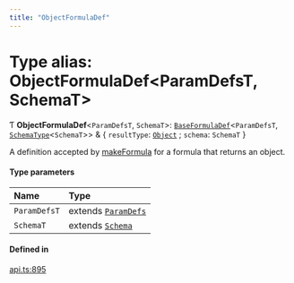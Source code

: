 ```yaml
---
title: "ObjectFormulaDef"
---
```

# Type alias: ObjectFormulaDef<ParamDefsT, SchemaT\>

Ƭ **ObjectFormulaDef**<`ParamDefsT`, `SchemaT`\>: [`BaseFormulaDef`](../interfaces/BaseFormulaDef.md)<`ParamDefsT`, [`SchemaType`](SchemaType.md)<`SchemaT`\>\> & { `resultType`: [`Object`](../enums/ValueType.md#object) ; `schema`: `SchemaT`  }

A definition accepted by [makeFormula](../functions/makeFormula.md) for a formula that returns an object.

#### Type parameters

| Name | Type |
| :------ | :------ |
| `ParamDefsT` | extends [`ParamDefs`](ParamDefs.md) |
| `SchemaT` | extends [`Schema`](Schema.md) |

#### Defined in

[api.ts:895](https://github.com/coda/packs-sdk/blob/main/api.ts#L895)
